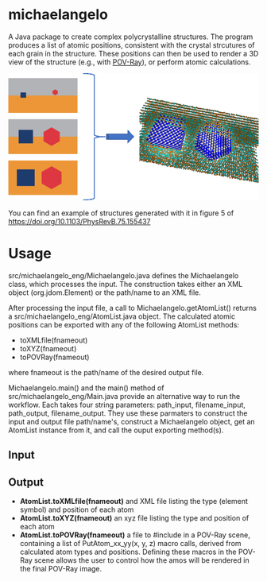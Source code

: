 # michaelangelo
A Java package to create complex polycrystalline structures. The program produces a list of atomic positions, consistent with the crystal strcutures of each grain in the structure. These positions can then be used to render a 3D view of the structure (e.g., with [POV-Ray](http://www.povray.org)), or perform atomic calculations. 

![Workflow schematic](Picture1.gif)

You can find an example of structures generated with it in figure 5 of https://doi.org/10.1103/PhysRevB.75.155437

# Usage
src/michaelangelo_eng/Michaelangelo.java defines the Michaelangelo class, which processes the input. The construction takes either an XML object (org.jdom.Element) or the path/name to an XML file. 

After processing the input file, a call to Michaelangelo.getAtomList() returns a src/michaelangelo_eng/AtomList.java object. The calculated atomic positions can be exported with any of the following AtomList methods:
* toXMLfile(fnameout)
* toXYZ(fnameout)
* toPOVRay(fnameout)

where fnameout is the path/name of the desired output file.

Michaelangelo.main() and the main() method of src/michaelangelo_eng/Main.java provide an alternative way to run the workflow. Each takes four string parameters: path_input, filename_input, path_output, filename_output. They use these parmaters to construct the input and output file path/name's, construct a Michaelangelo object, get an AtomList instance from it, and call the ouput exporting method(s).

## Input

## Output

* **AtomList.toXMLfile(fnameout)** and XML file listing the type (element symbol) and position of each atom
* **AtomList.toXYZ(fnameout)** an xyz file listing the type and position of each atom
* **AtomList.toPOVRay(fnameout)** a file to #include in a POV-Ray scene, containing a list of PutAtom_xx_yy(x, y, z) macro calls, derived from calculated atom types and positions. Defining these macros in the POV-Ray scene allows the user to control how the amos will be rendered in the final POV-Ray image.
